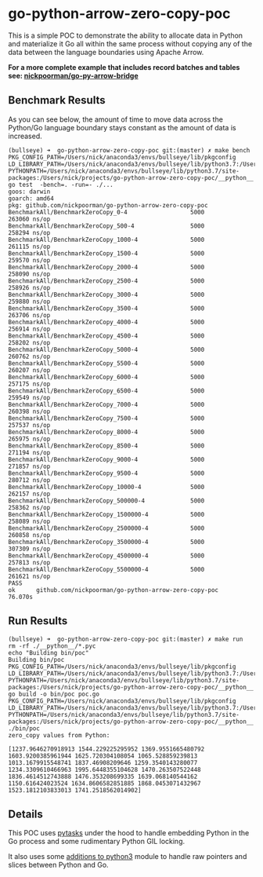 # go-python-arrow-zero-copy-poc

This is a simple POC to demonstrate the ability to allocate data in Python and materialize it Go all within the same process without copying any of the data between the language boundaries using Apache Arrow.

**For a more complete example that includes record batches and tables see: [nickpoorman/go-py-arrow-bridge](https://github.com/nickpoorman/go-py-arrow-bridge)**

## Benchmark Results

As you can see below, the amount of time to move data across the Python/Go language boundary stays constant as the amount of data is increased.

```
(bullseye) ➜  go-python-arrow-zero-copy-poc git:(master) ✗ make bench
PKG_CONFIG_PATH=/Users/nick/anaconda3/envs/bullseye/lib/pkgconfig LD_LIBRARY_PATH=/Users/nick/anaconda3/envs/bullseye/lib/python3.7:/Users/nick/anaconda3/envs/bullseye/lib PYTHONPATH=/Users/nick/anaconda3/envs/bullseye/lib/python3.7/site-packages:/Users/nick/projects/go-python-arrow-zero-copy-poc/__python__ go test  -bench=. -run=- ./...
goos: darwin
goarch: amd64
pkg: github.com/nickpoorman/go-python-arrow-zero-copy-poc
BenchmarkAll/BenchmarkZeroCopy_0-4                  5000            263060 ns/op
BenchmarkAll/BenchmarkZeroCopy_500-4                5000            258294 ns/op
BenchmarkAll/BenchmarkZeroCopy_1000-4               5000            261115 ns/op
BenchmarkAll/BenchmarkZeroCopy_1500-4               5000            259570 ns/op
BenchmarkAll/BenchmarkZeroCopy_2000-4               5000            258090 ns/op
BenchmarkAll/BenchmarkZeroCopy_2500-4               5000            258926 ns/op
BenchmarkAll/BenchmarkZeroCopy_3000-4               5000            259880 ns/op
BenchmarkAll/BenchmarkZeroCopy_3500-4               5000            263706 ns/op
BenchmarkAll/BenchmarkZeroCopy_4000-4               5000            256914 ns/op
BenchmarkAll/BenchmarkZeroCopy_4500-4               5000            258202 ns/op
BenchmarkAll/BenchmarkZeroCopy_5000-4               5000            260762 ns/op
BenchmarkAll/BenchmarkZeroCopy_5500-4               5000            260207 ns/op
BenchmarkAll/BenchmarkZeroCopy_6000-4               5000            257175 ns/op
BenchmarkAll/BenchmarkZeroCopy_6500-4               5000            259549 ns/op
BenchmarkAll/BenchmarkZeroCopy_7000-4               5000            260398 ns/op
BenchmarkAll/BenchmarkZeroCopy_7500-4               5000            257537 ns/op
BenchmarkAll/BenchmarkZeroCopy_8000-4               5000            265975 ns/op
BenchmarkAll/BenchmarkZeroCopy_8500-4               5000            271194 ns/op
BenchmarkAll/BenchmarkZeroCopy_9000-4               5000            271857 ns/op
BenchmarkAll/BenchmarkZeroCopy_9500-4               5000            280712 ns/op
BenchmarkAll/BenchmarkZeroCopy_10000-4              5000            262157 ns/op
BenchmarkAll/BenchmarkZeroCopy_500000-4             5000            258362 ns/op
BenchmarkAll/BenchmarkZeroCopy_1500000-4            5000            258089 ns/op
BenchmarkAll/BenchmarkZeroCopy_2500000-4            5000            260858 ns/op
BenchmarkAll/BenchmarkZeroCopy_3500000-4            5000            307309 ns/op
BenchmarkAll/BenchmarkZeroCopy_4500000-4            5000            257813 ns/op
BenchmarkAll/BenchmarkZeroCopy_5500000-4            5000            261621 ns/op
PASS
ok      github.com/nickpoorman/go-python-arrow-zero-copy-poc    76.070s
```

## Run Results

```
(bullseye) ➜  go-python-arrow-zero-copy-poc git:(master) ✗ make run
rm -rf ./__python__/*.pyc
echo "Building bin/poc"
Building bin/poc
PKG_CONFIG_PATH=/Users/nick/anaconda3/envs/bullseye/lib/pkgconfig LD_LIBRARY_PATH=/Users/nick/anaconda3/envs/bullseye/lib/python3.7:/Users/nick/anaconda3/envs/bullseye/lib PYTHONPATH=/Users/nick/anaconda3/envs/bullseye/lib/python3.7/site-packages:/Users/nick/projects/go-python-arrow-zero-copy-poc/__python__ go build -o bin/poc poc.go
PKG_CONFIG_PATH=/Users/nick/anaconda3/envs/bullseye/lib/pkgconfig LD_LIBRARY_PATH=/Users/nick/anaconda3/envs/bullseye/lib/python3.7:/Users/nick/anaconda3/envs/bullseye/lib PYTHONPATH=/Users/nick/anaconda3/envs/bullseye/lib/python3.7/site-packages:/Users/nick/projects/go-python-arrow-zero-copy-poc/__python__ ./bin/poc
zero_copy values from Python:

[1237.9646270918913 1544.229225295952 1369.9551665480792 1603.9200385961944 1625.720304108054 1065.528859239813 1013.1679915548741 1837.46908209646 1259.3540143280077 1234.3309610466963 1995.6448355104628 1470.263507522448 1836.4614512743888 1476.353208699335 1639.068140544162 1150.616424023524 1634.8606582851885 1868.0453071432967 1523.1812103833013 1741.2518562014902]
```

## Details

This POC uses [pytasks](https://github.com/nickpoorman/pytasks) under the hood to handle embedding Python in the Go process and some rudimentary Python GIL locking.

It also uses some [additions to python3](https://github.com/nickpoorman/go-python3/commit/bfc9d2df89d46ad6b6e8ea80d0b15f2721031dba) module to handle raw pointers and slices between Python and Go.
